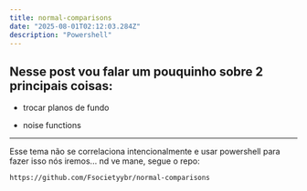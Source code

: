 ```yaml
---
title: normal-comparisons
date: "2025-08-01T02:12:03.284Z"
description: "Powershell"
---
```


## Nesse post vou falar um pouquinho sobre 2 principais coisas:

- trocar planos de fundo

- noise functions

---

Esse tema não se correlaciona intencionalmente e usar powershell para fazer isso nós iremos... nd ve mane, segue o repo:

    https://github.com/Fsocietyybr/normal-comparisons